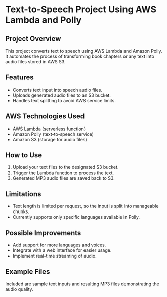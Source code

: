 # Text-to-Speech Project Using AWS Lambda and Polly


## Project Overview
This project converts text to speech using AWS Lambda and Amazon Polly. It automates the process of transforming book chapters or any text into audio files stored in AWS S3.

## Features
- Converts text input into speech audio files.
- Uploads generated audio files to an S3 bucket.
- Handles text splitting to avoid AWS service limits.

## AWS Technologies Used
- AWS Lambda (serverless function)
- Amazon Polly (text-to-speech service)
- Amazon S3 (storage for audio files)

## How to Use
1. Upload your text files to the designated S3 bucket.
2. Trigger the Lambda function to process the text.
3. Generated MP3 audio files are saved back to S3.

## Limitations
- Text length is limited per request, so the input is split into manageable chunks.
- Currently supports only specific languages available in Polly.

## Possible Improvements
- Add support for more languages and voices.
- Integrate with a web interface for easier usage.
- Implement real-time streaming of audio.

## Example Files
Included are sample text inputs and resulting MP3 files demonstrating the audio quality.
